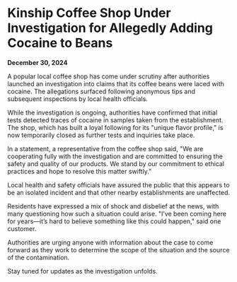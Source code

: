 # Kinship Coffee Shop Under Investigation for Allegedly Adding Cocaine to Beans

**December 30, 2024**

A popular local coffee shop has come under scrutiny after authorities launched an investigation into claims that its coffee beans were laced with cocaine. The allegations surfaced following anonymous tips and subsequent inspections by local health officials.

While the investigation is ongoing, authorities have confirmed that initial tests detected traces of cocaine in samples taken from the establishment. The shop, which has built a loyal following for its "unique flavor profile," is now temporarily closed as further tests and inquiries take place.

In a statement, a representative from the coffee shop said, "We are cooperating fully with the investigation and are committed to ensuring the safety and quality of our products. We stand by our commitment to ethical practices and hope to resolve this matter swiftly."

Local health and safety officials have assured the public that this appears to be an isolated incident and that other nearby establishments are unaffected.

Residents have expressed a mix of shock and disbelief at the news, with many questioning how such a situation could arise. "I’ve been coming here for years—it’s hard to believe something like this could happen," said one customer.

Authorities are urging anyone with information about the case to come forward as they work to determine the scope of the situation and the source of the contamination.

Stay tuned for updates as the investigation unfolds.
